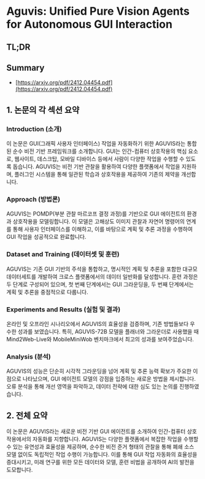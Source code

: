 # Aguvis: Unified Pure Vision Agents for Autonomous GUI Interaction
## TL;DR
## Summary
- [https://arxiv.org/pdf/2412.04454.pdf](https://arxiv.org/pdf/2412.04454.pdf)

## 1. 논문의 각 섹션 요약

### Introduction (소개)

이 논문은 GUI(그래픽 사용자 인터페이스) 작업을 자동화하기 위한 AGUVIS라는 통합된 순수 비전 기반 프레임워크를 소개합니다. GUI는 인간-컴퓨터 상호작용의 핵심 요소로, 웹사이트, 데스크탑, 모바일 디바이스 등에서 사람이 다양한 작업을 수행할 수 있도록 돕습니다. AGUVIS는 비전 기반 관찰을 활용하여 다양한 플랫폼에서 작업을 지원하며, 플러그인 시스템을 통해 일관된 학습과 상호작용을 제공하여 기존의 제약을 개선합니다.

### Approach (방법론)

AGUVIS는 POMDP(부분 관찰 마르코프 결정 과정)를 기반으로 GUI 에이전트의 환경과 상호작용을 모델링합니다. 이 모델은 고해상도 이미지 관찰과 자연어 명령어의 연계를 통해 사용자 인터페이스를 이해하고, 이를 바탕으로 계획 및 추론 과정을 수행하여 GUI 작업을 성공적으로 완료합니다.

### Dataset and Training (데이터셋 및 훈련)

AGUVIS는 기존 GUI 기반의 주석을 통합하고, 명시적인 계획 및 추론을 포함한 대규모 데이터세트를 개발하여 크로스 플랫폼에서의 데이터 일반화를 달성합니다. 훈련 과정은 두 단계로 구성되어 있으며, 첫 번째 단계에서는 GUI 그라운딩을, 두 번째 단계에서는 계획 및 추론을 중점적으로 다룹니다.

### Experiments and Results (실험 및 결과)

온라인 및 오프라인 시나리오에서 AGUVIS의 효율성을 검증하며, 기존 방법들보다 우수한 성과를 보였습니다. 특히, AGUVIS-72B 모델을 플래너와 그라운더로 사용했을 때 Mind2Web-Live와 MobileMiniWob 벤치마크에서 최고의 성과를 보여주었습니다.

### Analysis (분석)

AGUVIS의 성능은 단순히 시각적 그라운딩을 넘어 계획 및 추론 능력 확보가 주요한 이점으로 나타났으며, GUI 에이전트 모델의 강점을 입증하는 새로운 방법을 제시합니다. 오류 분석을 통해 개선 영역을 파악하고, 데이터 전략에 대한 심도 있는 논의를 진행하였습니다.

## 2. 전체 요약

이 논문은 AGUVIS라는 새로운 비전 기반 GUI 에이전트를 소개하여 인간-컴퓨터 상호작용에서의 자동화를 지향합니다. AGUVIS는 다양한 플랫폼에서 복잡한 작업을 수행할 수 있는 유연성과 효율성을 제공하며, 순수한 비전 준거 형태의 관찰을 통해 폐쇄 소스 모델 없이도 독립적인 작업 수행이 가능합니다. 이를 통해 GUI 작업 자동화의 효율성을 증대시키고, 미래 연구를 위한 모든 데이터와 모델, 훈련 비법을 공개하여 AI의 발전을 도모합니다.